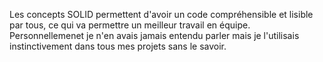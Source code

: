 Les concepts SOLID permettent d'avoir un code compréhensible et lisible par tous, ce qui va permettre un meilleur travail en équipe. Personnellemenet je n'en avais jamais entendu parler mais je l'utilisais instinctivement dans tous mes projets sans le savoir.